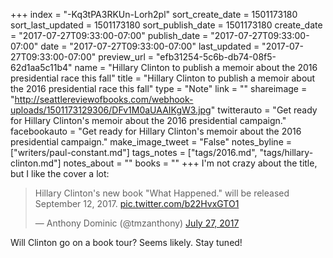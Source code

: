 +++
index = "-Kq3tPA3RKUn-Lorh2pl"
sort_create_date = 1501173180
sort_last_updated = 1501173180
sort_publish_date = 1501173180
create_date = "2017-07-27T09:33:00-07:00"
publish_date = "2017-07-27T09:33:00-07:00"
date = "2017-07-27T09:33:00-07:00"
last_updated = "2017-07-27T09:33:00-07:00"
preview_url = "efb31254-5c6b-db74-08f5-62d1aa5c11b4"
name = "Hillary Clinton to publish a memoir about the 2016 presidential race this fall"
title = "Hillary Clinton to publish a memoir about the 2016 presidential race this fall"
type = "Note"
link = ""
shareimage = "http://seattlereviewofbooks.com/webhook-uploads/1501173129306/DFv1M0aUAAIKgW3.jpg"
twitterauto = "Get ready for Hillary Clinton's memoir about the 2016 presidential campaign."
facebookauto = "Get ready for Hillary Clinton's memoir about the 2016 presidential campaign."
make_image_tweet = "False"
notes_byline = ["writers/paul-constant.md"]
tags_notes = ["tags/2016.md", "tags/hillary-clinton.md"]
notes_about = ""
books = ""
+++
I'm not crazy about the title, but I like the cover a lot:

<blockquote class="twitter-tweet" data-lang="en"><p lang="en" dir="ltr">Hillary Clinton&#39;s new book &quot;What Happened.&quot; will be released September 12, 2017. <a href="https://t.co/b22HvxGTO1">pic.twitter.com/b22HvxGTO1</a></p>&mdash; Anthony Dominic (@tmzanthony) <a href="https://twitter.com/tmzanthony/status/890574972497690624">July 27, 2017</a></blockquote>

Will Clinton go on a book tour? Seems likely. Stay tuned!